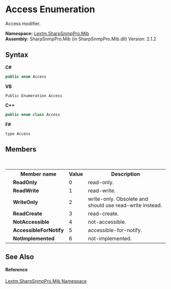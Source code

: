 # Access Enumeration
 

Access modifier.

**Namespace:**&nbsp;<a href="N_Lextm_SharpSnmpPro_Mib">Lextm.SharpSnmpPro.Mib</a><br />**Assembly:**&nbsp;SharpSnmpPro.Mib (in SharpSnmpPro.Mib.dll) Version: 2.1.2

## Syntax

**C#**<br />
``` C#
public enum Access
```

**VB**<br />
``` VB
Public Enumeration Access
```

**C++**<br />
``` C++
public enum class Access
```

**F#**<br />
``` F#
type Access
```


## Members
&nbsp;<table><tr><th></th><th>Member name</th><th>Value</th><th>Description</th></tr><tr><td /><td target="F:Lextm.SharpSnmpPro.Mib.Access.ReadOnly">**ReadOnly**</td><td>0</td><td>read-only.</td></tr><tr><td /><td target="F:Lextm.SharpSnmpPro.Mib.Access.ReadWrite">**ReadWrite**</td><td>1</td><td>read-write.</td></tr><tr><td /><td target="F:Lextm.SharpSnmpPro.Mib.Access.WriteOnly">**WriteOnly**</td><td>2</td><td>write-only. Obsolete and should use read-write instead.</td></tr><tr><td /><td target="F:Lextm.SharpSnmpPro.Mib.Access.ReadCreate">**ReadCreate**</td><td>3</td><td>read-create.</td></tr><tr><td /><td target="F:Lextm.SharpSnmpPro.Mib.Access.NotAccessible">**NotAccessible**</td><td>4</td><td>not-accessible.</td></tr><tr><td /><td target="F:Lextm.SharpSnmpPro.Mib.Access.AccessibleForNotify">**AccessibleForNotify**</td><td>5</td><td>accessible-for-notify.</td></tr><tr><td /><td target="F:Lextm.SharpSnmpPro.Mib.Access.NotImplemented">**NotImplemented**</td><td>6</td><td>not-implemented.</td></tr></table>

## See Also


#### Reference
<a href="N_Lextm_SharpSnmpPro_Mib">Lextm.SharpSnmpPro.Mib Namespace</a><br />